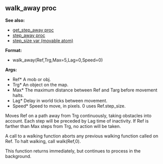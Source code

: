 ## walk_away proc
**See also:**
*   [get_step_away proc](/proc/get_step_away)
*   [step_away proc](/proc/step_away)
*   [step_size var (movable atom)](/atom/movable/var/step_size)
<!-- -->
**Format:**
*   walk_away(Ref,Trg,Max=5,Lag=0,Speed=0)
<!-- -->
**Args:**
*   Ref* A mob or obj.
*   Trg* An object on the map.
*   Max* The maximum distance between Ref and Targ before movement
    halts.
*   Lag* Delay in world ticks between movement.
*   Speed* Speed to move, in pixels. 0 uses Ref.step_size.


Moves Ref on a path away from Trg continuously, taking
obstacles into account. Each step will be preceded by Lag time of
inactivity. If Ref is farther than Max steps from Trg, no action will be
taken. 

A call to a walking function aborts any previous walking
function called on Ref. To halt walking, call walk(Ref,0). 

This
function returns immediately, but continues to process in the
background.